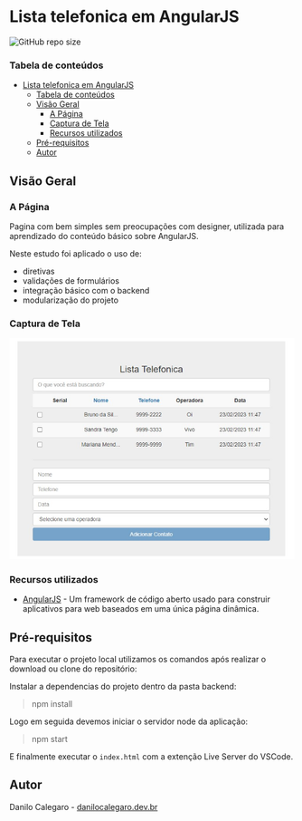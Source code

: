 # Lista telefonica em AngularJS

![GitHub repo size](https://img.shields.io/github/repo-size/DaniloCalegaro/lista-telefonica-angularjs)

### Tabela de conteúdos

- [Lista telefonica em AngularJS](#lista-telefonica-em-angularjs)
    - [Tabela de conteúdos](#tabela-de-conteúdos)
  - [Visão Geral](#visão-geral)
    - [A Página](#a-página)
    - [Captura de Tela](#captura-de-tela)
    - [Recursos utilizados](#recursos-utilizados)
  - [Pré-requisitos](#pré-requisitos)
  - [Autor](#autor)

## Visão Geral
### A Página

Pagina com bem simples sem preocupações com designer, utilizada para aprendizado do conteúdo básico sobre AngularJS.

Neste estudo foi aplicado o uso de:
- diretivas
- validações de formulários
- integração básico com o backend
- modularização do projeto

### Captura de Tela

![desktop-design](./screenshot/Lista%20telefonica.jpg)


### Recursos utilizados


- [AngularJS](https://angularjs.org/) - Um framework de código aberto usado para construir aplicativos para web baseados em uma única página dinâmica.

## Pré-requisitos

Para executar o projeto local utilizamos os comandos após realizar o download ou clone do repositório:

Instalar a dependencias do projeto dentro da pasta backend:

> npm install

Logo em seguida devemos iniciar o servidor node da aplicação:

> npm start

E finalmente executar o `index.html` com a extenção Live Server do VSCode.

## Autor

Danilo Calegaro - [danilocalegaro.dev.br](https://danilocalegaro.dev.br/)
